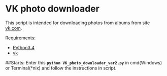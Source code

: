 # VK photo downloader
This script is intended for downloading photos from albums from site [vk.com](http://vk.com).

Requirements:
* [Python3.4](https://www.python.org/)
* [vk](https://github.com/dimka665/vk)


##Starts:
Enter this **`python VK_photo_downloader_ver2.py`** in cmd(Windows) or Terminal(*nix) and follow the instructions in script.
